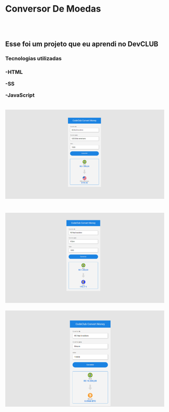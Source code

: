 <h1>Conversor De Moedas</h1>
<br>
<br>
<h2>Esse foi um projeto que eu aprendi no DevCLUB</h2>


<h3>Tecnologias utilizadas<h3>
<p>-HTML</p>
<p>-SS</p>
<p>-JavaScript</p>

<br>
<img src="https://github.com/Edivilhian-H/ProjetoConversorDeMoedas/blob/master/assets/imgProjet/BRL%20para%20USD.png?raw=true"/>
<br>
<br>
<br>
<img src="https://github.com/Edivilhian-H/ProjetoConversorDeMoedas/blob/master/assets/imgProjet/BRL%20para%20EUR.png?raw=true"/>
<br>
<br>
<img src="https://github.com/Edivilhian-H/ProjetoConversorDeMoedas/blob/master/assets/imgProjet/BRL%20para%20BTC.png?raw=true"/>
